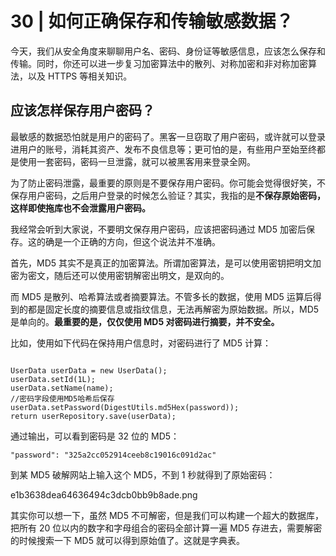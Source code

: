 # 30 | 如何正确保存和传输敏感数据？

今天，我们从安全角度来聊聊用户名、密码、身份证等敏感信息，应该怎么保存和传输。同时，你还可以进一步复习加密算法中的散列、对称加密和非对称加密算法，以及 HTTPS 等相关知识。

## 应该怎样保存用户密码？

最敏感的数据恐怕就是用户的密码了。黑客一旦窃取了用户密码，或许就可以登录进用户的账号，消耗其资产、发布不良信息等；更可怕的是，有些用户至始至终都是使用一套密码，密码一旦泄露，就可以被黑客用来登录全网。

为了防止密码泄露，最重要的原则是不要保存用户密码。你可能会觉得很好笑，不保存用户密码，之后用户登录的时候怎么验证？其实，我指的是**不保存原始密码，这样即使拖库也不会泄露用户密码。**

我经常会听到大家说，不要明文保存用户密码，应该把密码通过 MD5 加密后保存。这的确是一个正确的方向，但这个说法并不准确。

首先，MD5 其实不是真正的加密算法。所谓加密算法，是可以使用密钥把明文加密为密文，随后还可以使用密钥解密出明文，是双向的。

而 MD5 是散列、哈希算法或者摘要算法。不管多长的数据，使用 MD5 运算后得到的都是固定长度的摘要信息或指纹信息，无法再解密为原始数据。所以，MD5 是单向的。**最重要的是，仅仅使用 MD5 对密码进行摘要，并不安全。**

比如，使用如下代码在保持用户信息时，对密码进行了 MD5 计算：


```

UserData userData = new UserData();
userData.setId(1L);
userData.setName(name);
//密码字段使用MD5哈希后保存
userData.setPassword(DigestUtils.md5Hex(password));
return userRepository.save(userData);
```

通过输出，可以看到密码是 32 位的 MD5：

```
"password": "325a2cc052914ceeb8c19016c091d2ac"
```

到某 MD5 破解网站上输入这个 MD5，不到 1 秒就得到了原始密码：

e1b3638dea64636494c3dcb0bb9b8ade.png

其实你可以想一下，虽然 MD5 不可解密，但是我们可以构建一个超大的数据库，把所有 20 位以内的数字和字母组合的密码全部计算一遍 MD5 存进去，需要解密的时候搜索一下 MD5 就可以得到原始值了。这就是字典表。
